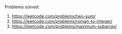 Problems solved:
1. https://leetcode.com/problems/two-sum/
13. https://leetcode.com/problems/roman-to-integer/
53. https://leetcode.com/problems/maximum-subarray/


